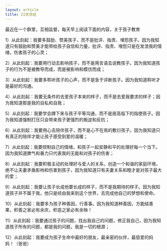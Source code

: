 ```yaml
---
layout: article
title: 21天念经
---
```

最近在一个群里，互相监督，每天早上阅读下面的内容，关于孩子教育

1）从此刻起：我要多鼓励、赞美孩子，而不是批评、指责、埋怨孩子。因为我知道只有鼓励和赞美才能带给孩子自信和力量，批评、指责、埋怨只是在发泄我的情绪，伤害孩子的心灵；

2）从此刻起：我要用行动去影响孩子，而不是用言语去说教孩子。因为我知道孩子的行为不是被教导而成，而是被影响和模仿而成；

3）从此刻起：我要多聆听孩子的心声，而不是急于评断孩子。因为我知道聆听才是最好的沟通。

4）从此刻起：我要无条件的去爱孩子本来的样子，而不是去爱我要求的样子；因为我知道那是我的自私和自我；

5）从此刻起：我要学会蹲下来与孩子平等沟通，而不是居高临下的指使孩子。因为我知道强制打压只会带来孩子更强烈的叛逆和反抗；

6）从此刻起：我要用心去陪伴孩子，而不是心不在焉的敷衍孩子。因为我知道只有真正的陪伴才能让孩子感受到爱的温暖；

7）从此刻起：我要控制自己的情绪，和孩子一起安静和平的处理好每一个当下。因为我知道脾气和暴力只代表我的无能和对孩子的伤害；

8）从此刻起：我要积极主动的处理好与爱人的关系，创造一个和谐的家庭环境，绝不让夫妻矛盾影响和伤害到孩子，因为我知道只有夫妻关系和睦才是对孩子最大的爱；

9）从此刻起：我要让孩子长成他要长成的样子，而不是我期待的样子。因为我知道孩子并不属于我，他只是经由我来到这个世界，去完成他自己的梦想和使命。

10）从此刻起：我要多为孩子种善因，行善事。因为我知道种善因，方能结善果，积善之家必有余庆，积恶之家必有余殃！

11）从此刻起：我要通过孩子的问题，找出我自己的问题，修正我自己，因为我知道孩子所有的问题，都是我的问题，我是一切的根源；

12）从此刻起：我要成为孩子生命中最好的朋友，最亲密的伙伴，最慈爱的妈妈！（爸爸）